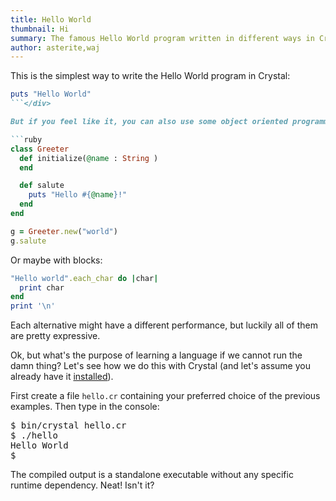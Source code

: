 ```yaml
---
title: Hello World
thumbnail: Hi
summary: The famous Hello World program written in different ways in Crystal
author: asterite,waj
---
```


This is the simplest way to write the Hello World program in Crystal:

```ruby
puts "Hello World"
```</div>

But if you feel like it, you can also use some object oriented programming:

```ruby
class Greeter
  def initialize(@name : String )
  end

  def salute
    puts "Hello #{@name}!"
  end
end

g = Greeter.new("world")
g.salute
```

Or maybe with blocks:

```ruby
"Hello world".each_char do |char|
  print char
end
print '\n'
```

Each alternative might have a different performance, but luckily all of them are pretty expressive.

Ok, but what's the purpose of learning a language if we cannot run the damn thing? Let's see how we do this with Crystal
(and let's assume you already have it [installed](https://crystal-lang.org/reference/installation/index.html)).

First create a file `hello.cr` containing your preferred choice of the previous examples.
Then type in the console:

<pre class="code">
$ bin/crystal hello.cr
$ ./hello
Hello World
$
</pre>

The compiled output is a standalone executable without any specific runtime dependency. Neat! Isn't it?
